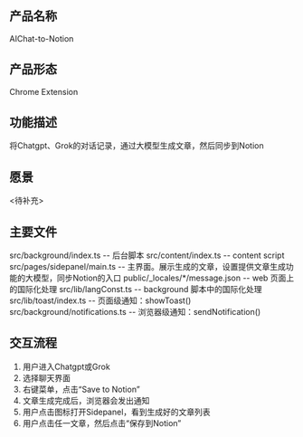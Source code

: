 ## 产品名称
AIChat-to-Notion

## 产品形态
Chrome Extension

## 功能描述
将Chatgpt、Grok的对话记录，通过大模型生成文章，然后同步到Notion

## 愿景
<待补充>

## 主要文件
src/background/index.ts    -- 后台脚本
src/content/index.ts    -- content script
src/pages/sidepanel/main.ts   -- 主界面。展示生成的文章，设置提供文章生成功能的大模型，同步Notion的入口
public/_locales/*/message.json   -- web 页面上的国际化处理
src/lib/langConst.ts   -- background 脚本中的国际化处理
src/lib/toast/index.ts  -- 页面级通知：showToast()
src/background/notifications.ts  -- 浏览器级通知：sendNotification()

## 交互流程
1. 用户进入Chatgpt或Grok
2. 选择聊天界面
3. 右键菜单，点击“Save to Notion”
4. 文章生成完成后，浏览器会发出通知
5. 用户点击图标打开Sidepanel，看到生成好的文章列表
6. 用户点击任一文章，然后点击“保存到Notion”